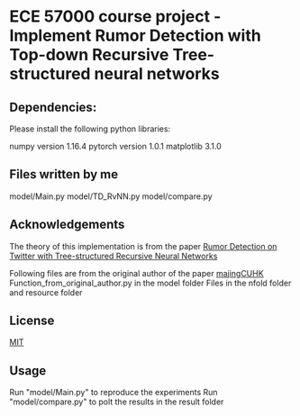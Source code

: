 # ECE 57000 course project - Implement Rumor Detection with Top-down Recursive Tree-structured neural networks
## Dependencies:

Please install the following python libraries:

numpy version 1.16.4
pytorch version 1.0.1
matplotlib 3.1.0

## Files written by me

model/Main.py
model/TD_RvNN.py
model/compare.py

## Acknowledgements

The theory of this implementation is from the paper [Rumor Detection on Twitter with Tree-structured Recursive Neural Networks](https://www.aclweb.org/anthology/P18-1184/)

Following files are from the original author of the paper [majingCUHK](https://github.com/majingCUHK/Rumor_RvNN)
Function_from_original_author.py in the model folder
Files in the nfold folder and resource folder

## License
[MIT](https://choosealicense.com/licenses/mit/)

## Usage
Run "model/Main.py" to reproduce the experiments
Run "model/compare.py" to polt the results in the result folder

